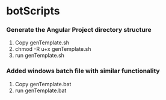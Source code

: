 # botScripts

### Generate the Angular Project directory structure

1. Copy genTemplate.sh
2. chmod -R u+x genTemplate.sh
3. run genTemplate.sh

### Added windows batch file with similar functionality

1. Copy genTemplate.bat
2. run genTemplate.bat
